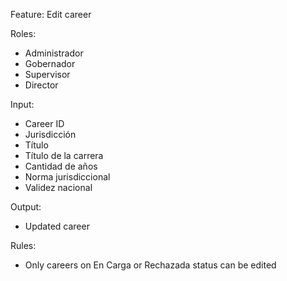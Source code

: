 Feature: Edit career

Roles:
- Administrador
- Gobernador
- Supervisor
- Director

Input:
- Career ID
- Jurisdicción
- Título
- Título de la carrera
- Cantidad de años
- Norma jurisdiccional
- Validez nacional

Output:
- Updated career

Rules:
- Only careers on En Carga or Rechazada status can be edited